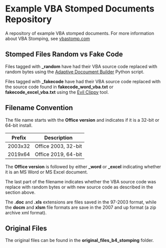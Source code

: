 # Example VBA Stomped Documents Repository

A repository of example VBA stomped documents. For more information about VBA Stomping, see [vbastomp.com](https://vbastomp.com) 

## Stomped Files Random vs Fake Code

Files tagged with **_random** have had their VBA source code replaced with random bytes using the [Adaptive Docoument Builder](https://github.com/haroldogden/adb) Python script.

Files tagged with **_fakecode** have had their VBA source code replaced with the source code found in **fakecode_word_vba.txt** or **fakecode_excel_vba.txt** using the [Evil Clippy](https://github.com/outflanknl/EvilClippy) tool.

## Filename Convention

The file name starts with the **Office version** and indicates if it is a 32-bit or 64-bit install.

Prefix|Description
---|---
2003x32|Office 2003, 32-bit
2019x64|Office 2019, 64-bit

The **Office version** is followed by either **_word** or **_excel** indicating whether it is an MS Word or MS Excel document.

The last part of the filename indicates whether the VBA source code was replace with random bytes or with new source code as described in the section above.

The **.doc** and **.xls** extensions are files saved in the 97-2003 format, while the **docm** and **xlsm** file formats are save in the 2007 and up format (a zip archive xml format).

## Original Files

The original files can be found in the **original_files_b4_stomping** folder.
